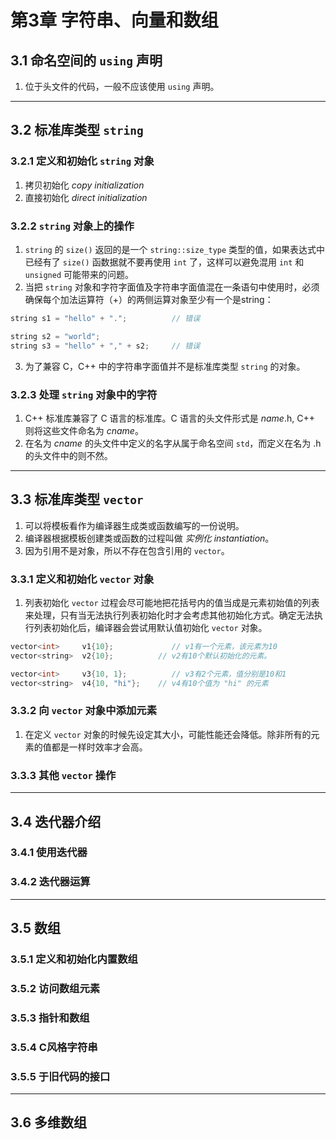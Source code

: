 # 第3章 字符串、向量和数组

## 3.1 命名空间的 `using` 声明

1. 位于头文件的代码，一般不应该使用 `using` 声明。

----

## 3.2 标准库类型 `string`

### 3.2.1 定义和初始化 `string` 对象

1. 拷贝初始化 *copy initialization*
2. 直接初始化 *direct initialization*

### 3.2.2 `string` 对象上的操作

1. `string` 的 `size()` 返回的是一个 `string::size_type` 类型的值，如果表达式中已经有了 `size()` 函数据就不要再使用 `int` 了，这样可以避免混用 `int` 和 `unsigned` 可能带来的问题。
2. 当把 `string` 对象和字符字面值及字符串字面值混在一条语句中使用时，必须确保每个加法运算符（+）的两侧运算对象至少有一个是string：

```c++
string s1 = "hello" + ".";          // 错误

string s2 = "world";
string s3 = "hello" + "," + s2;     // 错误
```

3. 为了兼容 C，C++ 中的字符串字面值并不是标准库类型 `string` 的对象。

### 3.2.3 处理 `string` 对象中的字符

1. C++ 标准库兼容了 C 语言的标准库。C 语言的头文件形式是 *name*.h, C++ 则将这些文件命名为 *cname*。
2. 在名为 *cname* 的头文件中定义的名字从属于命名空间 `std`，而定义在名为 .h 的头文件中的则不然。

----

## 3.3 标准库类型 `vector`

1. 可以将模板看作为编译器生成类或函数编写的一份说明。
2. 编译器根据模板创建类或函数的过程叫做 *实例化 instantiation*。
3. 因为引用不是对象，所以不存在包含引用的 `vector`。

### 3.3.1 定义和初始化 `vector` 对象

1. 列表初始化 `vector` 过程会尽可能地把花括号内的值当成是元素初始值的列表来处理，只有当无法执行列表初始化时才会考虑其他初始化方式。确定无法执行列表初始化后，编译器会尝试用默认值初始化 `vector` 对象。

```c++
vector<int>     v1{10};             // v1有一个元素，该元素为10
vector<string>  v2{10};          // v2有10个默认初始化的元素。

vector<int>     v3{10, 1};          // v3有2个元素，值分别是10和1
vector<string>  v4{10, "hi"};    // v4有10个值为 "hi" 的元素
```

### 3.3.2 向 `vector` 对象中添加元素

1. 在定义 `vector` 对象的时候先设定其大小，可能性能还会降低。除非所有的元素的值都是一样时效率才会高。

### 3.3.3 其他 `vector` 操作



----

## 3.4 迭代器介绍

### 3.4.1 使用迭代器


### 3.4.2 迭代器运算

----

## 3.5 数组

### 3.5.1 定义和初始化内置数组


### 3.5.2 访问数组元素


### 3.5.3 指针和数组


### 3.5.4 C风格字符串


### 3.5.5 于旧代码的接口

----

## 3.6 多维数组


